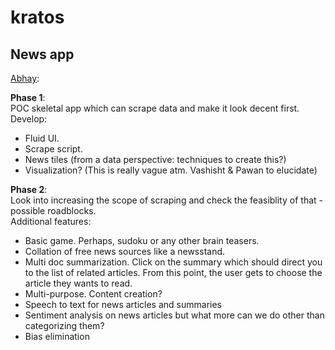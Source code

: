 # kratos

 
 ## News app
[Abhay](https://github.com/abhay-iy97):

**Phase 1**:   
POC skeletal app which can scrape data and make it look decent first.  
Develop:
- Fluid UI.
- Scrape script.
- News tiles (from a data perspective: techniques to create this?)
- Visualization? (This is really vague atm. Vashisht & Pawan to elucidate)
  

**Phase 2**:   
Look into increasing the scope of scraping and check the feasiblity of that - possible roadblocks.   
Additional features: 
  - Basic game. Perhaps, sudoku or any other brain teasers.
  - Collation of free news sources like a newsstand.  
  - Multi doc summarization. Click on the summary which should direct you to the list of related articles. From this point, the user gets to choose the article they wants to read.
  - Multi-purpose. Content creation? 
  - Speech to text for news articles and summaries
  - Sentiment analysis on news articles but what more can we do other than categorizing them? 
  - Bias elimination
